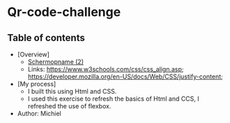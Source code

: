# Qr-code-challenge

## Table of contents

- [Overview]
  - [Schermopname (2)](https://github.com/Michiel0/Qr-code-challenge/assets/122317074/56ffc4e1-c11e-4d82-bd90-4e74d73a566b)
  - Links: https://www.w3schools.com/css/css_align.asp; https://developer.mozilla.org/en-US/docs/Web/CSS/justify-content;
- [My process]
  - I built this using Html and CSS.
  - I used this exercise to refresh the basics of Html and CCS, I refreshed the use of flexbox.
- Author: Michiel
